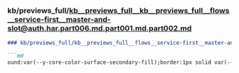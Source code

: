 ### kb/previews_full/kb__previews_full__kb__previews_full__flows__service-first__master-and-slot@auth.har.part006.md.part001.md.part002.md

```md
### kb/previews_full/kb__previews_full__flows__service-first__master-and-slot@auth.har.part006.md.part001.md (part 002)

```md
ound:var(--y-core-color-surface-secondary-fill);border:1px solid var(--y-core-color-stroke-primar
```

```

```
